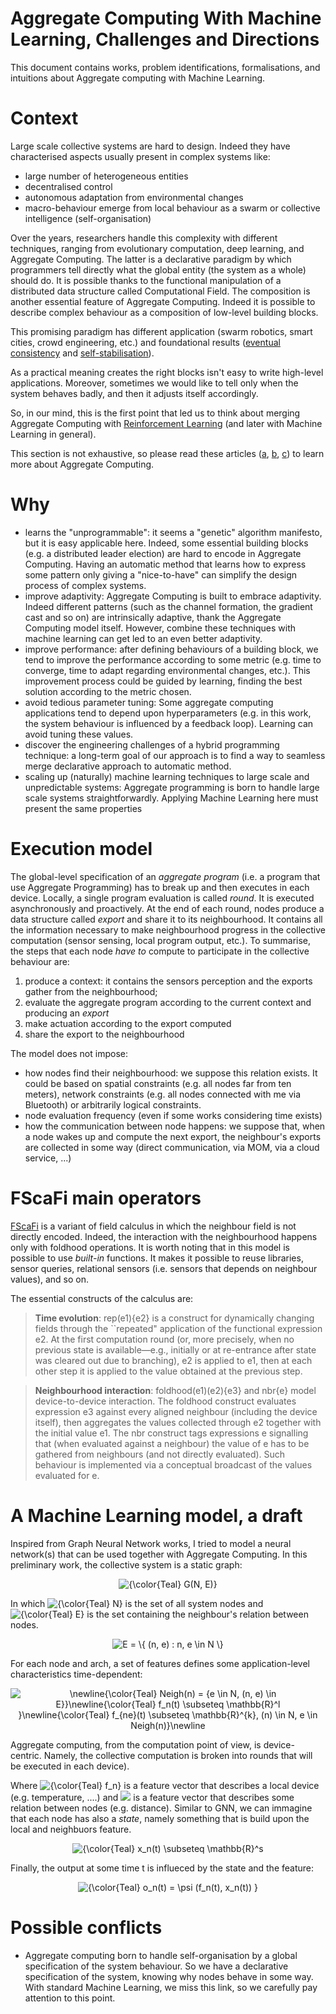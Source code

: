 # Aggregate Computing With Machine Learning, Challenges and Directions

This document contains works, problem identifications, formalisations, and intuitions about Aggregate computing with Machine Learning.

# Context
Large scale collective systems are hard to design. Indeed they have characterised aspects usually present in complex systems like: 
- large number of heterogeneous entities
- decentralised control
- autonomous adaptation from environmental changes
- macro-behaviour emerge from local behaviour as a swarm or collective intelligence (self-organisation)

Over the years, researchers handle this complexity with different techniques, ranging from evolutionary computation, deep learning, and Aggregate Computing.
The latter is a declarative paradigm by which programmers tell directly what the global entity (the system as a whole) should do. It is possible thanks to the functional manipulation of a distributed data structure called Computational Field. The composition is another essential feature of Aggregate Computing. Indeed it is possible to describe complex behaviour as a composition of low-level building blocks.

This promising paradigm has different application (swarm robotics, smart cities, crowd engineering, etc.) and foundational results ([eventual consistency](https://doi.org/10.1109/SASO.2016.12) and [self-stabilisation](https://doi.org/10.1145/3177774)).

As a practical meaning creates the right blocks isn't easy to write high-level applications. Moreover, sometimes we would like to tell only when the system behaves badly, and then it adjusts itself accordingly.

So, in our mind, this is the first point that led us to think about merging Aggregate Computing with [Reinforcement Learning](https://doi.org/10.1109/TNN.1998.712192) (and later with Machine Learning in general).

This section is not exhaustive, so please read these articles ([a](https://doi.org/10.1109/MC.2015.261), [b](https://doi.org/10.1007/978-3-030-61470-6\_21), [c](https://doi.org/10.1007/978-3-030-22397-7\_12)) to learn more about Aggregate Computing.

# Why

- learns the "unprogrammable": it seems a "genetic" algorithm manifesto, but it is easy applicable here. Indeed, some essential building blocks (e.g. a distributed leader election) are hard to encode in Aggregate Computing. Having an automatic method that learns how to express some pattern only giving a "nice-to-have" can simplify the design process of complex systems.
- improve adaptivity: Aggregate Computing is built to embrace adaptivity. Indeed different patterns (such as the channel formation, the gradient cast and so on) are intrinsically adaptive, thank the Aggregate Computing model itself. However, combine these techniques with machine learning can get led to an even better adaptivity.
- improve performance: after defining behaviours of a building block, we tend to improve the performance according to some metric (e.g. time to converge, time to adapt regarding environmental changes, etc.). This improvement process could be guided by learning, finding the best solution according to the metric chosen. 
- avoid tedious parameter tuning: Some aggregate computing applications tend to depend upon hyperparameters (e.g. in this work, the system behaviour is influenced by a feedback loop). Learning can avoid tuning these values.
- discover the engineering challenges of a hybrid programming technique: a long-term goal of our approach is to find a way to seamless merge declarative approach to automatic method. 
- scaling up (naturally) machine learning techniques to large scale and unpredictable systems: Aggregate programming is born to handle large scale systems straightforwardly. Applying Machine Learning here must present the same properties

# Execution model
The global-level specification of an *aggregate program* (i.e. a program that use Aggregate Programming) has to break up and then executes in each device.
Locally, a single program evaluation is called *round*. It is executed asynchronously and proactively. At the end of each round, nodes produce a data structure called *export* and share it to its neighbourhood. It contains all the information necessary to make neighbourhood progress in the collective computation (sensor sensing, local program output, etc.).
To summarise, the steps that each node *have to* compute to participate in the collective behaviour are:
1. produce a context: it contains the sensors perception and the exports gather from the neighbourhood;
2. evaluate the aggregate program according to the current context and producing an *export*
3. make actuation according to the export computed
4. share the export to the neighbourhood

The model does not impose:
- how nodes find their neighbourhood: we suppose this relation exists. It could be based on spatial constraints (e.g. all nodes far from ten meters), network constraints (e.g. all nodes connected with me via Bluetooth) or arbitrarily logical constraints.
- node evaluation frequency (even if some works considering time exists)
- how the communication between node happens: we suppose that, when a node wakes up and compute the next export, the neighbour's exports are collected in some way (direct communication, via MOM, via a cloud service, ...)

# FScaFi main operators
[FScaFi](https://doi.org/10.1007/978-3-030-61470-6\_21) is a variant of field calculus in which the neighbour field is not directly encoded. Indeed, the interaction with the neighbourhood happens only with foldhood operations. It is worth noting that in this model is possible to use *built-in* functions. It makes it possible to reuse libraries, sensor queries, relational sensors (i.e. sensors that depends on neighbour values), and so on. 

The essential constructs of the calculus are:

> **Time evolution**: rep(e1){e2} is a construct for dynamically changing
fields through the ``repeated" application of the functional expression e2. At the first computation round (or, more precisely, when no previous state is available—e.g., initially or at re-entrance after state was cleared out due to branching), e2 is applied to e1, then
at each other step it is applied to the value obtained at the previous step.

> **Neighbourhood interaction**: foldhood(e1)(e2){e3} and nbr{e} model device-to-device interaction. The foldhood construct evaluates expression e3 against every aligned neighbour (including the device itself), then aggregates the values collected through e2 together with the initial value e1. The nbr construct tags expressions e signalling that (when evaluated against a
neighbour) the value of e has to be gathered from neighbours (and not directly evaluated). Such behaviour is implemented via a conceptual broadcast of the values evaluated for e.

# A Machine Learning model, a draft
Inspired from Graph Neural Network works, I tried to model a neural network(s) that can be used together with Aggregate Computing.
In this preliminary work, the collective system is a static graph:

<div align="center">
<img src="https://latex.codecogs.com/svg.latex?{\color{Teal}&space;G(N,&space;E)}" title="{\color{Teal} G(N, E)}" />
</div>

In which <img src="https://latex.codecogs.com/svg.latex?{\color{Teal}&space;N}" title="{\color{Teal} N}"/> is the set of all system nodes and <img src="https://latex.codecogs.com/svg.latex?{\color{Teal}&space;E}" title="{\color{Teal} E}"/> is the set containing the neighbour's relation between nodes.

<div align="center">
<img src="https://latex.codecogs.com/svg.latex?{\color{Teal}E&space;=&space;\{&space;(n,&space;e)&space;:&space;n,&space;e&space;\in&space;N&space;\}}" title="E = \{ (n, e) : n, e \in N \}" />
</div>

For each node and arch, a set of features defines some application-level characteristics time-dependent:

<div align="center">
<img src="https://latex.codecogs.com/svg.image?\newline{\color{Teal}&space;Neigh(n)&space;=&space;{e&space;\in&space;N,&space;(n,&space;e)&space;\in&space;E}}\newline{\color{Teal}&space;f_n(t)&space;\subseteq&space;\mathbb{R}^l&space;&space;}\newline{\color{Teal}&space;f_{ne}(t)&space;\subseteq&space;\mathbb{R}^{k},&space;(n)&space;\in&space;N,&space;e&space;\in&space;Neigh(n)}\newline" title="\newline{\color{Teal} Neigh(n) = {e \in N, (n, e) \in E}}\newline{\color{Teal} f_n(t) \subseteq \mathbb{R}^l }\newline{\color{Teal} f_{ne}(t) \subseteq \mathbb{R}^{k}, (n) \in N, e \in Neigh(n)}\newline" />
</div>

Aggregate computing, from the computation point of view, is device-centric. Namely, the collective computation is broken into rounds that will be executed in each device).

Where <img src="https://latex.codecogs.com/svg.latex?{\color{Teal}f_n}" title="{\color{Teal} f_n}"/> is a feature vector that describes a local device (e.g. temperature, ....) and  <img src="https://latex.codecogs.com/svg.latex?{\color{Teal}f_{ne}}"> is a feature vector that describes some relation between nodes (e.g. distance). Similar to GNN, we can immagine that each node has also a *state*, namely something that is build upon the local and neighbuors feature.

<div align="center">
<img src="https://latex.codecogs.com/svg.image?{\color{Teal}&space;x_n(t)&space;\subseteq&space;\mathbb{R}^s" title="{\color{Teal} x_n(t) \subseteq \mathbb{R}^s" />
</div>

Finally, the output at some time t is influeced by the state and the feature:

<div align="center">
<img src="https://latex.codecogs.com/svg.image?{\color{Teal}&space;o_n(t)&space;=&space;\psi&space;(f_n(t),&space;x_n(t))&space;}" title="{\color{Teal} o_n(t) = \psi (f_n(t), x_n(t)) }" />
</div>

# Possible conflicts
- Aggregate computing born to handle self-organisation by a global specification of the system behaviour. So we have a declarative specification of the system, knowing why nodes behave in some way. With standard Machine Learning, we miss this link, so we carefully pay attention to this point.

